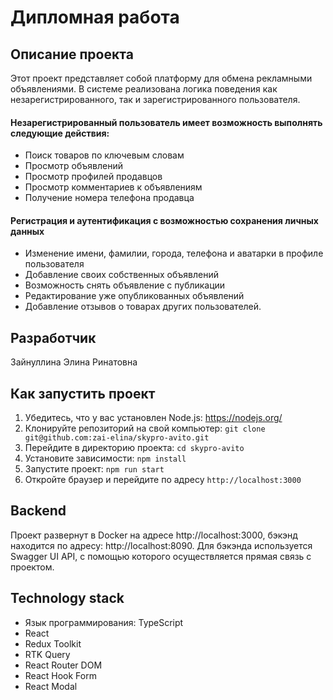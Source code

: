 # Дипломная работа

## Описание проекта

Этот проект представляет собой платформу для обмена рекламными объявлениями. В системе реализована логика поведения как незарегистрированного, так и зарегистрированного пользователя.

#### Незарегистрированный пользователь имеет возможность выполнять следующие действия:

- Поиск товаров по ключевым словам
- Просмотр объявлений
- Просмотр профилей продавцов
- Просмотр комментариев к объявлениям
- Получение номера телефона продавца

#### Регистрация и аутентификация с возможностью сохранения личных данных

- Изменение имени, фамилии, города, телефона и аватарки в профиле пользователя
- Добавление своих собственных объявлений
- Возможность снять объявление с публикации
- Редактирование уже опубликованных объявлений
- Добавление отзывов о товарах других пользователей.

## Разработчик

Зайнуллина Элина Ринатовна

## Как запустить проект

1. Убедитесь, что у вас установлен Node.js: https://nodejs.org/
2. Клонируйте репозиторий на свой компьютер: `git clone git@github.com:zai-elina/skypro-avito.git`
3. Перейдите в директорию проекта: `cd skypro-avito`
4. Установите зависимости: `npm install`
5. Запустите проект: `npm run start`
6. Откройте браузер и перейдите по адресу `http://localhost:3000`

## Backend

Проект развернут в Docker на адресе http://localhost:3000, бэкэнд находится по адресу: http://localhost:8090. Для бэкэнда используется Swagger UI API, с помощью которого осуществляется прямая связь с проектом.

## Technology stack

- Язык программирования: TypeScript
- React
- Redux Toolkit
- RTK Query
- React Router DOM
- React Hook Form
- React Modal
